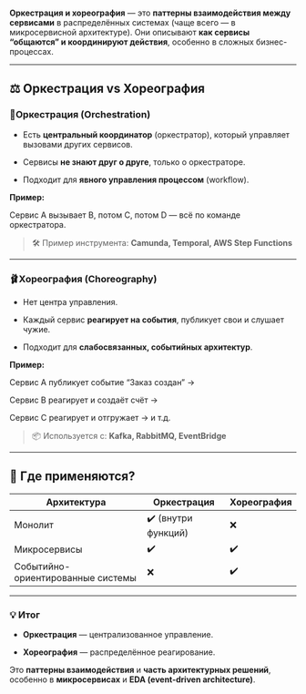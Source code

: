 ```toc
```

**Оркестрация и хореография** — это **паттерны взаимодействия между сервисами** в распределённых системах (чаще всего — в микросервисной архитектуре). Они описывают **как сервисы “общаются” и координируют действия**, особенно в сложных бизнес-процессах.

---

## **⚖️ Оркестрация vs Хореография**

  

### **🔧Оркестрация (Orchestration)**

- Есть **центральный координатор** (оркестратор), который управляет вызовами других сервисов.
    
- Сервисы **не знают друг о друге**, только о оркестраторе.
    
- Подходит для **явного управления процессом** (workflow).
  

**Пример:**

Сервис A вызывает B, потом C, потом D — всё по команде оркестратора.

  

> 🛠 Пример инструмента: **Camunda, Temporal, AWS Step Functions**

---

### **🩰Хореография (Choreography)**

- Нет центра управления.
    
- Каждый сервис **реагирует на события**, публикует свои и слушает чужие.
    
- Подходит для **слабосвязанных, событийных архитектур**.

  

**Пример:**

Сервис A публикует событие “Заказ создан” →

Сервис B реагирует и создаёт счёт →

Сервис C реагирует и отгружает → и т.д.

  

> 📦 Используется с: **Kafka, RabbitMQ, EventBridge**

---

## **📌 Где применяются?**

|**Архитектура**|**Оркестрация**|**Хореография**|
|---|---|---|
|Монолит|✔️ (внутри функций)|❌|
|Микросервисы|✔️|✔️|
|Событийно-ориентированные системы|❌|✔️|

  

---

### **💡 Итог**

- **Оркестрация** — централизованное управление.
    
- **Хореография** — распределённое реагирование.

  

Это **паттерны взаимодействия** и **часть архитектурных решений**, особенно в **микросервисах** и **EDA (event-driven architecture)**.